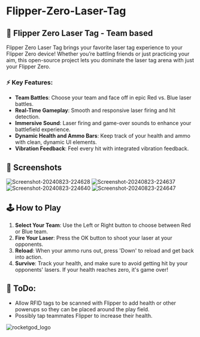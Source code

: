 # Flipper-Zero-Laser-Tag

## 🚀 Flipper Zero Laser Tag - Team based

Flipper Zero Laser Tag brings your favorite laser tag experience to your Flipper Zero device! Whether you’re battling friends or just practicing your aim, this open-source project lets you dominate the laser tag arena with just your Flipper Zero.

### ⚡ Key Features:

- **Team Battles**: Choose your team and face off in epic Red vs. Blue laser battles.
- **Real-Time Gameplay**: Smooth and responsive laser firing and hit detection.
- **Immersive Sound**: Laser firing and game-over sounds to enhance your battlefield experience.
- **Dynamic Health and Ammo Bars**: Keep track of your health and ammo with clean, dynamic UI elements.
- **Vibration Feedback**: Feel every hit with integrated vibration feedback.

## 📸 Screenshots

![Screenshot-20240823-224628](https://github.com/user-attachments/assets/5836ee25-23ce-4845-b342-2b360e32e341)
![Screenshot-20240823-224637](https://github.com/user-attachments/assets/119e8e80-49fc-421a-bc61-ec7185d05bc0)
![Screenshot-20240823-224640](https://github.com/user-attachments/assets/7a9bdb69-42fe-48d7-9e5f-7616e2f68d10)
![Screenshot-20240823-224647](https://github.com/user-attachments/assets/d5e10e1b-64a5-4a72-a624-2cfe2237add5)

## 🕹️ How to Play

1. **Select Your Team**: Use the Left or Right button to choose between Red or Blue team.
2. **Fire Your Laser**: Press the OK button to shoot your laser at your opponents.
3. **Reload**: When your ammo runs out, press 'Down' to reload and get back into action.
4. **Survive**: Track your health, and make sure to avoid getting hit by your opponents' lasers. If your health reaches zero, it's game over!

## 🤔 ToDo: 

- Allow RFID tags to be scanned with Flipper to add health or other powerups so they can be placed around the play field. 
- Possibly tap teammates Flipper to increase their health.

![rocketgod_logo](https://github.com/RocketGod-git/shodanbot/assets/57732082/7929b554-0fba-4c2b-b22d-6772d23c4a18)
